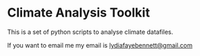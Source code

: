 # Climate Analysis Toolkit

This is a set of python scripts to analyse climate datafiles.

If you want to email me my email is lydiafayebennett@gmail.com
